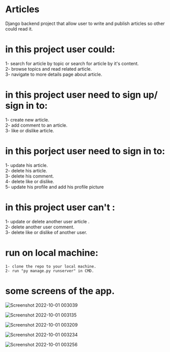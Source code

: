 # Articles
Django backend project that allow user to write and publish articles so other could read it.

# in this project user could:
   1- search for article by topic or search for article by it's content.
   </br>
   2- browse topics and read related article.
   </br>
   3- navigate to more details page about article.
   
# in this project user need to sign up/ sign in to:
   1- create new article.
   </br>
   2- add comment to an article.
   </br>
   3- like or dislike article.
 
# in this porject user need to sign in to:
   1- update his article.
   </br>
   2- delete his article.
   </br>
   3- delete his comment.
   </br>
   4- delete like or dislike.
   </br>
   5- update his profile and add his profile picture
   
# in this project user can't :
   1- update or delete another user article .
   </br>
   2- delete another user comment.
   </br>
   3- delete like or dislike of another user.
   </br>
  
  
  # run on local machine:
    1- clone the repo to your local machine.
    2- run "py manage.py runserver" in CMD.
    
  # some screens of the app.
    
  ![Screenshot 2022-10-01 003039](https://user-images.githubusercontent.com/84510558/193364976-207cffd1-36d8-4f13-be42-0909da635946.png)
  
  ![Screenshot 2022-10-01 003135](https://user-images.githubusercontent.com/84510558/193365148-c8d363e8-2276-4a1c-887f-76dab39f3466.png)

  ![Screenshot 2022-10-01 003209](https://user-images.githubusercontent.com/84510558/193365164-bee19381-b2a8-4715-a5b8-db4613aa0bd6.png)
  
  ![Screenshot 2022-10-01 003234](https://user-images.githubusercontent.com/84510558/193365183-08d1c938-0697-4d0d-8cb0-88967d69a036.png)

  ![Screenshot 2022-10-01 003256](https://user-images.githubusercontent.com/84510558/193365190-1325ed1b-50dd-4787-bcab-cd9d9a33c72e.png)

